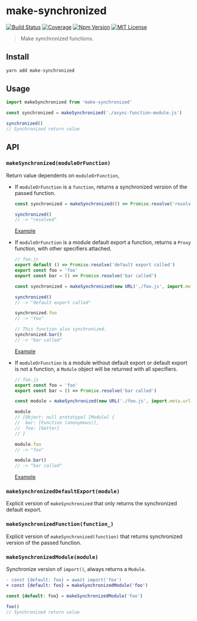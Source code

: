 # make-synchronized

[![Build Status][github_actions_badge]][github_actions_link]
[![Coverage][coveralls_badge]][coveralls_link]
[![Npm Version][package_version_badge]][package_link]
[![MIT License][license_badge]][license_link]

[github_actions_badge]: https://img.shields.io/github/actions/workflow/status/fisker/make-synchronized/continuous-integration.yml?branch=main&style=flat-square
[github_actions_link]: https://github.com/fisker/make-synchronized/actions?query=branch%3Amain
[coveralls_badge]: https://img.shields.io/coveralls/github/fisker/make-synchronized/main?style=flat-square
[coveralls_link]: https://coveralls.io/github/fisker/make-synchronized?branch=main
[license_badge]: https://img.shields.io/npm/l/make-synchronized.svg?style=flat-square
[license_link]: https://github.com/fisker/make-synchronized/blob/main/license
[package_version_badge]: https://img.shields.io/npm/v/make-synchronized.svg?style=flat-square
[package_link]: https://www.npmjs.com/package/make-synchronized

> Make synchronized functions.

## Install

```bash
yarn add make-synchronized
```

## Usage

```js
import makeSynchronized from 'make-synchronized'

const synchronized = makeSynchronized('./async-function-module.js')

synchronized()
// Synchronized return value
```

## API

### `makeSynchronized(moduleOrFunction)`

Return value dependents on `moduleOrFunction`,

- If `moduleOrFunction` is a `function`, returns a synchronized version of the passed function.

  ```js
  const synchronized = makeSynchronized(() => Promise.resolve('resolved'));

  synchronized()
  // -> "resolved"
  ```

  [Example](./examples/example-make-function-synchronize.js)

- If `moduleOrFunction` is a module default export a function, returns a `Proxy` function, with other specifiers attached.

  ```js
  // foo.js
  export default () => Promise.resolve('default export called')
  export const foo = 'foo'
  export const bar = () => Promise.resolve('bar called')
  ```

  ```js
  const synchronized = makeSynchronized(new URL('./foo.js', import.meta.url));

  synchronized()
  // -> "default export called"

  synchronized.foo
  // -> "foo"

  // This function also synchronized.
  synchronized.bar()
  // -> "bar called"
  ```

  [Example](./examples/example-default-export-is-a-function.js)

- If `moduleOrFunction` is a module without default export or default export is not a function, a `Module` object will be returned with all specifiers.

  ```js
  // foo.js
  export const foo = 'foo'
  export const bar = () => Promise.resolve('bar called')
  ```

  ```js
  const module = makeSynchronized(new URL('./foo.js', import.meta.url));

  module
  // [Object: null prototype] [Module] {
  //  bar: [Function (anonymous)],
  //  foo: [Getter]
  // }

  module.foo
  // -> "foo"

  module.bar()
  // -> "bar called"
  ```

  [Example](./examples/example-named-exports.js)

### `makeSynchronizedDefaultExport(module)`

Explicit version of `makeSynchronized` that only returns the synchronized default export.

### `makeSynchronizedFunction(function_)`

Explicit version of `makeSynchronized(function)` that returns synchronized version of the passed function.

### `makeSynchronizedModule(module)`

Synchronize version of `import()`, always returns a `Module`.

```diff
- const {default: foo} = await import('foo')
+ const {default: foo} = makeSynchronizedModule('foo')
```

```js
const {default: foo} = makeSynchronizedModule('foo')

foo()
// Synchronized return value
```
